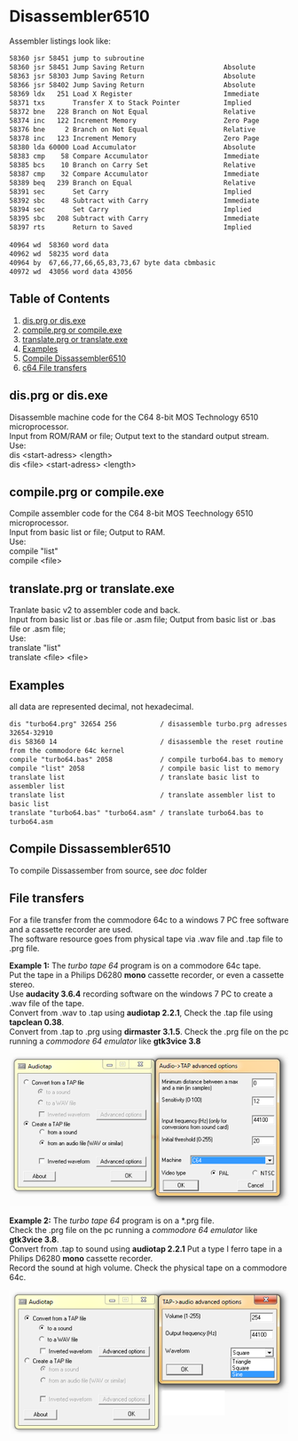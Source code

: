 # Disassembler6510

Assembler listings look like:&nbsp;
```
58360 jsr 58451 jump to subroutine
58360 jsr 58451 Jump Saving Return                    Absolute     
58363 jsr 58303 Jump Saving Return                    Absolute     
58366 jsr 58402 Jump Saving Return                    Absolute     
58369 ldx   251 Load X Register                       Immediate    
58371 txs       Transfer X to Stack Pointer           Implied      
58372 bne   228 Branch on Not Equal                   Relative     
58374 inc   122 Increment Memory                      Zero Page    
58376 bne     2 Branch on Not Equal                   Relative     
58378 inc   123 Increment Memory                      Zero Page    
58380 lda 60000 Load Accumulator                      Absolute     
58383 cmp    58 Compare Accumulator                   Immediate    
58385 bcs    10 Branch on Carry Set                   Relative     
58387 cmp    32 Compare Accumulator                   Immediate    
58389 beq   239 Branch on Equal                       Relative     
58391 sec       Set Carry                             Implied      
58392 sbc    48 Subtract with Carry                   Immediate    
58394 sec       Set Carry                             Implied      
58395 sbc   208 Subtract with Carry                   Immediate    
58397 rts       Return to Saved                       Implied

40964 wd  58360 word data
40962 wd  58235 word data
40964 by  67,66,77,66,65,83,73,67 byte data cbmbasic
40972 wd  43056 word data 43056
```

## Table of Contents
1. [dis.prg or dis.exe](#dis.prg-or-dis.exe)
2. [compile.prg or compile.exe](#compile.prg-or-compile.exe)
3. [translate.prg or translate.exe](#installation)
4. [Examples](#Examples)
5. [Compile Dissassembler6510](#Compile-Dissassmbler6510)
6. [c64 File transfers](#File-transfers-between-a-Windows-7-PC-and-a-Commodore-64)

## dis.prg or dis.exe
Disassemble machine code for the C64 8-bit MOS Technology 6510 microprocessor.<br />
Input from ROM/RAM or file; Output text to the standard output stream.<br />
Use: <br />
dis \<start-adress\> \<length\><br />
dis \<file\> \<start-adress\> \<length\><br />

## compile.prg or compile.exe
Compile assembler code for the C64 8-bit MOS Teechnology 6510 microprocessor.<br />
Input from basic list or file; Output to RAM.<br />
Use: <br />
compile \"list\" <start-adress> <br />
compile \<file\> <start-adress>  <br />

## translate.prg or translate.exe
Tranlate basic v2 to assembler code and back.<br />
Input from basic list or .bas file or .asm file; Output from basic list or .bas file or .asm file;<br />
Use:<br />
translate \"list\"<br />
translate \<file\> \<file\><br />

## Examples
all data are represented decimal, not hexadecimal.<br />
```
dis "turbo64.prg" 32654 256           / disassemble turbo.prg adresses 32654-32910
dis 58360 14                          / disassemble the reset routine from the commodore 64c kernel
compile "turbo64.bas" 2058            / compile turbo64.bas to memory
compile "list" 2058                   / compile basic list to memory
translate list                        / translate basic list to assembler list
translate list                        / translate assembler list to basic list
translate "turbo64.bas" "turbo64.asm" / translate turbo64.bas to turbo64.asm
```

## Compile Dissassembler6510
To compile Dissassember from source, see _doc_ folder

## File transfers 
For a file transfer from the commodore 64c to a windows 7 PC free software and a cassette recorder are used.<br />
The software resource goes from physical tape via .wav file and .tap file to .prg file.<br />

**Example 1:** The _turbo tape 64_ program is on a commodore 64c tape. <br />
Put the tape in a Philips D6280 **mono** cassette recorder, or even a cassette stereo. <br />
Use **audacity 3.6.4** recording software on the windows 7 PC to create a .wav file of the tape. <br />
Convert from .wav to .tap using **audiotap 2.2.1**, Check the .tap file using **tapclean 0.38**.<br />
Convert from .tap to .prg using **dirmaster 3.1.5**. Check the .prg file on the pc running a _commodore 64 emulator_ like **gtk3vice 3.8**<br />

![From wav to tap.](https://github.com/Geert-Jan77/Disassembler6510/blob/main/doc/audiotap2.png)

**Example 2:** The _turbo tape 64_ program is on a *.prg file. <br />
Check the .prg file on the pc running a _commodore 64 emulator_ like **gtk3vice 3.8**. <br />
Convert from .tap to sound using **audiotap 2.2.1** Put a type I ferro tape in a Philips D6280 **mono** cassette recorder. <br />
Record the sound at high volume. Check the physical tape on a commodore 64c.<br />

![From tap to sound.](https://github.com/Geert-Jan77/Disassembler6510/blob/main/doc/audiotap1.png)
